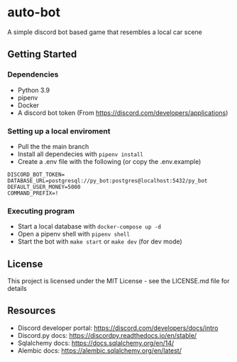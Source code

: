 # auto-bot

A simple discord bot based game that resembles a local car scene

## Getting Started

### Dependencies

* Python 3.9
* pipenv
* Docker
* A discord bot token (From https://discord.com/developers/applications)

### Setting up a local enviroment

* Pull the the main branch
* Install all dependecies with `pipenv install`
* Create a .env file with the following (or copy the .env.example)
```
DISCORD_BOT_TOKEN=
DATABASE_URL=postgresql://py_bot:postgres@localhost:5432/py_bot
DEFAULT_USER_MONEY=5000
COMMAND_PREFIX=!
```

### Executing program

* Start a local database with `docker-compose up -d`
* Open a pipenv shell with `pipenv shell`
* Start the bot with `make start` or `make dev` (for dev mode)

## License

This project is licensed under the MIT License - see the LICENSE.md file for details

## Resources

* Discord developer portal: https://discord.com/developers/docs/intro
* Discord.py docs: https://discordpy.readthedocs.io/en/stable/
* Sqlalchemy docs: https://docs.sqlalchemy.org/en/14/
* Alembic docs: https://alembic.sqlalchemy.org/en/latest/
